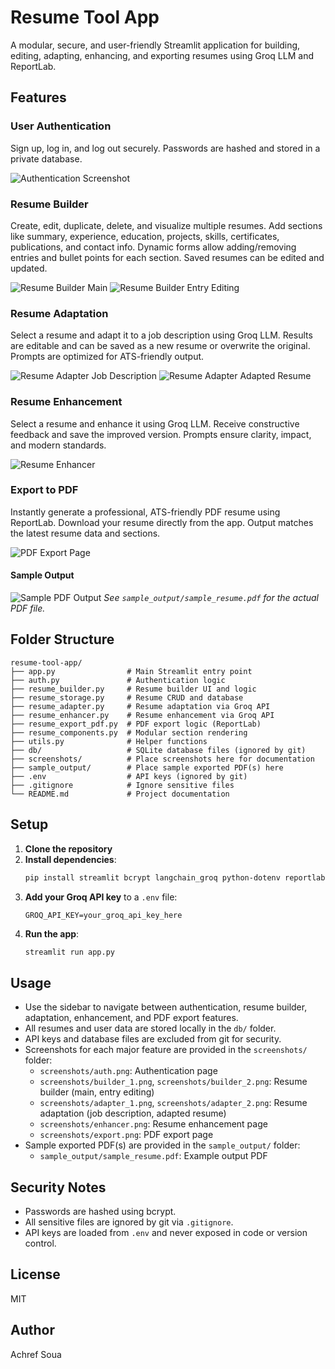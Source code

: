 
# Resume Tool App

A modular, secure, and user-friendly Streamlit application for building, editing, adapting, enhancing, and exporting resumes using Groq LLM and ReportLab.


## Features

### User Authentication
Sign up, log in, and log out securely. Passwords are hashed and stored in a private database.

![Authentication Screenshot](screenshots/auth.png)

### Resume Builder
Create, edit, duplicate, delete, and visualize multiple resumes. Add sections like summary, experience, education, projects, skills, certificates, publications, and contact info. Dynamic forms allow adding/removing entries and bullet points for each section. Saved resumes can be edited and updated.

![Resume Builder Main](screenshots/builder_1.png)
![Resume Builder Entry Editing](screenshots/builder_2.png)

### Resume Adaptation
Select a resume and adapt it to a job description using Groq LLM. Results are editable and can be saved as a new resume or overwrite the original. Prompts are optimized for ATS-friendly output.

![Resume Adapter Job Description](screenshots/adapter_1.png)
![Resume Adapter Adapted Resume](screenshots/adapter_2.png)

### Resume Enhancement
Select a resume and enhance it using Groq LLM. Receive constructive feedback and save the improved version. Prompts ensure clarity, impact, and modern standards.

![Resume Enhancer](screenshots/enhancer.png)

### Export to PDF
Instantly generate a professional, ATS-friendly PDF resume using ReportLab. Download your resume directly from the app. Output matches the latest resume data and sections.

![PDF Export Page](screenshots/export.png)

#### Sample Output

![Sample PDF Output](sample_output/sample_resume.png)
*See `sample_output/sample_resume.pdf` for the actual PDF file.*

## Folder Structure

```
resume-tool-app/
├── app.py                # Main Streamlit entry point
├── auth.py               # Authentication logic
├── resume_builder.py     # Resume builder UI and logic
├── resume_storage.py     # Resume CRUD and database
├── resume_adapter.py     # Resume adaptation via Groq API
├── resume_enhancer.py    # Resume enhancement via Groq API
├── resume_export_pdf.py  # PDF export logic (ReportLab)
├── resume_components.py  # Modular section rendering
├── utils.py              # Helper functions
├── db/                   # SQLite database files (ignored by git)
├── screenshots/          # Place screenshots here for documentation
├── sample_output/        # Place sample exported PDF(s) here
├── .env                  # API keys (ignored by git)
├── .gitignore            # Ignore sensitive files
└── README.md             # Project documentation
```

## Setup

1. **Clone the repository**
2. **Install dependencies**:
   ```bash
   pip install streamlit bcrypt langchain_groq python-dotenv reportlab
   ```
3. **Add your Groq API key** to a `.env` file:
   ```
   GROQ_API_KEY=your_groq_api_key_here
   ```
4. **Run the app**:
   ```bash
   streamlit run app.py
   ```

## Usage

- Use the sidebar to navigate between authentication, resume builder, adaptation, enhancement, and PDF export features.
- All resumes and user data are stored locally in the `db/` folder.
- API keys and database files are excluded from git for security.
- Screenshots for each major feature are provided in the `screenshots/` folder:
  - `screenshots/auth.png`: Authentication page
  - `screenshots/builder_1.png`, `screenshots/builder_2.png`: Resume builder (main, entry editing)
  - `screenshots/adapter_1.png`, `screenshots/adapter_2.png`: Resume adaptation (job description, adapted resume)
  - `screenshots/enhancer.png`: Resume enhancement page
  - `screenshots/export.png`: PDF export page
- Sample exported PDF(s) are provided in the `sample_output/` folder:
  - `sample_output/sample_resume.pdf`: Example output PDF

## Security Notes
- Passwords are hashed using bcrypt.
- All sensitive files are ignored by git via `.gitignore`.
- API keys are loaded from `.env` and never exposed in code or version control.

## License

MIT

## Author

Achref Soua
